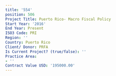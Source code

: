 ```yaml
---
title: '554'
position: 506
Project Title: Puerto Rico- Macro Fiscal Policy
Start Year: '2016'
End Year: Present
ISO3 Code: PRI
Region: ''
Country: Puerto Rico
Client/ Donor: PRFA
Is Current Project? (true/false): ''
Practice Area:
- ''
Contract Value USD: '195000.00'
---
```


